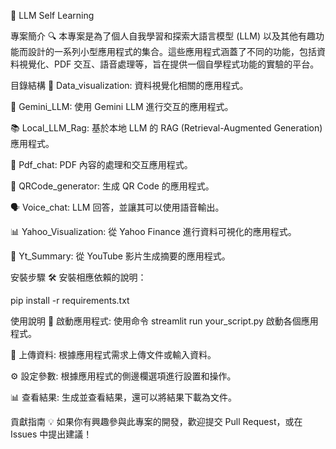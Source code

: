 🌟 LLM Self Learning

專案簡介
🔍 本專案是為了個人自我學習和探索大語言模型 (LLM) 以及其他有趣功能而設計的一系列小型應用程式的集合。這些應用程式涵蓋了不同的功能，包括資料視覺化、PDF 交互、語音處理等，旨在提供一個自學程式功能的實驗的平台。

目錄結構
📂 Data_visualization: 資料視覺化相關的應用程式。

🤖 Gemini_LLM: 使用 Gemini LLM 進行交互的應用程式。

📚 Local_LLM_Rag: 基於本地 LLM 的 RAG (Retrieval-Augmented Generation) 應用程式。

📄 Pdf_chat: PDF 內容的處理和交互應用程式。

🔲 QRCode_generator: 生成 QR Code 的應用程式。

🗣️ Voice_chat: LLM 回答，並讓其可以使用語音輸出。

📊 Yahoo_Visualization: 從 Yahoo Finance 進行資料可視化的應用程式。

🎥 Yt_Summary: 從 YouTube 影片生成摘要的應用程式。

安裝步驟
🛠️ 安裝相應依賴的說明：

pip install -r requirements.txt

使用說明
🚀 啟動應用程式: 使用命令 streamlit run your_script.py 啟動各個應用程式。

📂 上傳資料: 根據應用程式需求上傳文件或輸入資料。

⚙️ 設定參數: 根據應用程式的側邊欄選項進行設置和操作。

📊 查看結果: 生成並查看結果，還可以將結果下載為文件。


貢獻指南
💡 如果你有興趣參與此專案的開發，歡迎提交 Pull Request，或在 Issues 中提出建議！


